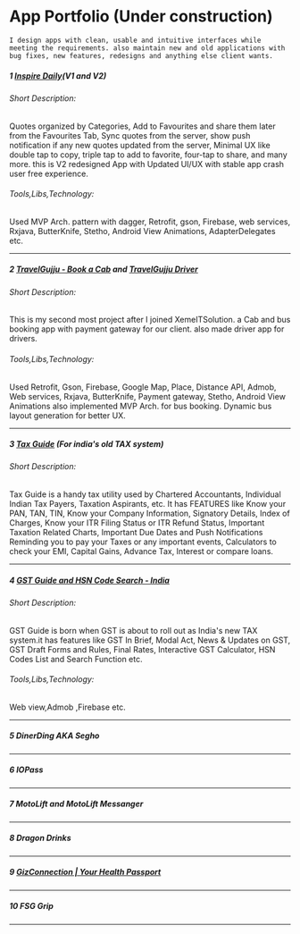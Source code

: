 # App Portfolio (Under construction)

	I design apps with clean, usable and intuitive interfaces while meeting the requirements. also maintain new and old applications with bug fixes, new features, redesigns and anything else client wants.


##### 1 [Inspire Daily](https://play.google.com/store/apps/details?id=com.goyuva.inspiredaily)(V1 and V2)
###### 	Short Description:
Quotes organized by Categories, Add to Favourites and share them later from the Favourites Tab, Sync quotes from the server, show push notification if any new quotes updated from the server, Minimal UX like double tap to copy, triple tap to add to favorite, four-tap to share, and many more. this is V2 redesigned App with Updated UI/UX with stable app crash user free experience.
###### 	Tools,Libs,Technology:
Used MVP Arch. pattern with dagger, Retrofit, gson, Firebase, web services, Rxjava, ButterKnife, Stetho, Android View Animations, AdapterDelegates etc.

* * *

##### 2 [TravelGujju - Book a Cab](https://play.google.com/store/apps/details?id=com.xeme.travelgujju) and [TravelGujju Driver](https://play.google.com/store/apps/details?id=com.xeme.tgdriverapp)
###### 	Short Description:
This is my second most project after I joined XemeITSolution. a Cab and bus booking app with payment gateway for our client. also made driver app for drivers.

###### 	Tools,Libs,Technology:
Used Retrofit, Gson, Firebase, Google Map, Place, Distance API, Admob, Web services, Rxjava, ButterKnife, Payment gateway, Stetho, Android View Animations also implemented MVP Arch. for bus booking. Dynamic bus layout generation for better UX.

* * *

##### 3 [Tax Guide](https://play.google.com/store/apps/details?id=com.xemeit.taxguide) (For india's old TAX system)

###### 	Short Description:
Tax Guide is a handy tax utility used by Chartered Accountants, Individual Indian Tax Payers, Taxation Aspirants, etc. It has FEATURES like Know your PAN, TAN, TIN, Know your Company Information, Signatory Details, Index of Charges, Know your ITR Filing Status or ITR Refund Status,
Important Taxation Related Charts, Important Due Dates and Push Notifications Reminding you to pay your Taxes or any important events, Calculators to check your EMI, Capital Gains, Advance Tax, Interest or compare loans.

* * *

##### 4 [GST Guide and HSN Code Search - India](https://play.google.com/store/apps/details?id=com.xeme.gst)

###### 	Short Description:
GST Guide is born when GST is about to roll out as India's new TAX system.it has features like GST In Brief, Modal Act, News & Updates on GST, GST Draft Forms and Rules, Final Rates, Interactive GST Calculator, HSN Codes List and Search Function etc.

###### 	Tools,Libs,Technology:
Web view,Admob ,Firebase etc.

* * *
##### 5 DinerDing AKA Segho
* * *
##### 6 IOPass
* * *
##### 7 MotoLift and MotoLift Messanger
* * *
##### 8 Dragon Drinks
* * *
##### 9 [GizConnection | Your Health Passport](https://play.google.com/store/apps/details?id=com.xeme.mymdconnection)
* * *
##### 10 FSG Grip
* * *
